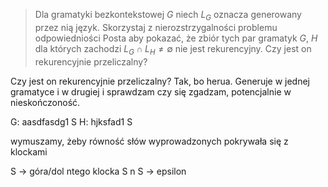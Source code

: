 > Dla gramatyki bezkontekstowej $G$ niech $L_G$ oznacza generowany przez nią język. Skorzystaj z nierozstrzygalności problemu odpowiedniości Posta aby pokazać, że zbiór tych par gramatyk $G$, $H$ dla których zachodzi $L_G\cap L_H\neq\emptyset$ nie jest rekurencyjny. Czy jest on rekurencyjnie przeliczalny?

Czy jest on rekurencyjnie przeliczalny?
Tak, bo herua. Generuje w jednej gramatyce i w drugiej i sprawdzam czy się zgadzam, potencjalnie w nieskończoność.


G: aasdfasdg1 S
H: hjksfad1 S

wymuszamy, żeby równość słów wyprowadzonych pokrywała się z klockami

S -> góra/dol ntego klocka S n
S -> epsilon
